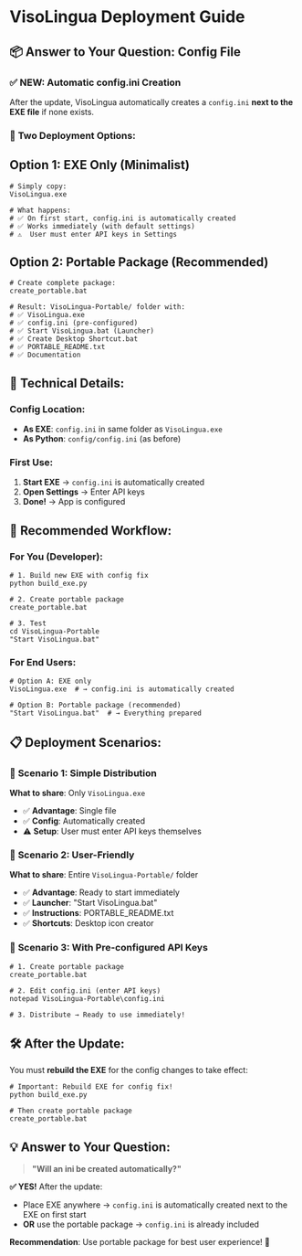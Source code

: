 # VisoLingua Deployment Guide

## 📦 Answer to Your Question: Config File

### ✅ **NEW: Automatic config.ini Creation**

After the update, VisoLingua automatically creates a `config.ini` **next to the EXE file** if none exists.

### 🎯 **Two Deployment Options:**

## Option 1: EXE Only (Minimalist)
```
# Simply copy:
VisoLingua.exe

# What happens:
# ✅ On first start, config.ini is automatically created
# ✅ Works immediately (with default settings)
# ⚠️  User must enter API keys in Settings
```

## Option 2: Portable Package (Recommended)
```batch
# Create complete package:
create_portable.bat

# Result: VisoLingua-Portable/ folder with:
# ✅ VisoLingua.exe
# ✅ config.ini (pre-configured)
# ✅ Start VisoLingua.bat (Launcher)
# ✅ Create Desktop Shortcut.bat
# ✅ PORTABLE_README.txt
# ✅ Documentation
```

## 🔧 **Technical Details:**

### Config Location:
- **As EXE**: `config.ini` in same folder as `VisoLingua.exe`
- **As Python**: `config/config.ini` (as before)

### First Use:
1. **Start EXE** → `config.ini` is automatically created
2. **Open Settings** → Enter API keys
3. **Done!** → App is configured

## 🚀 **Recommended Workflow:**

### For You (Developer):
```batch
# 1. Build new EXE with config fix
python build_exe.py

# 2. Create portable package
create_portable.bat

# 3. Test
cd VisoLingua-Portable
"Start VisoLingua.bat"
```

### For End Users:
```batch
# Option A: EXE only
VisoLingua.exe  # → config.ini is automatically created

# Option B: Portable package (recommended)
"Start VisoLingua.bat"  # → Everything prepared
```

## 📋 **Deployment Scenarios:**

### 🎯 **Scenario 1: Simple Distribution**
**What to share**: Only `VisoLingua.exe`
- ✅ **Advantage**: Single file
- ✅ **Config**: Automatically created
- ⚠️  **Setup**: User must enter API keys themselves

### 🎯 **Scenario 2: User-Friendly**
**What to share**: Entire `VisoLingua-Portable/` folder
- ✅ **Advantage**: Ready to start immediately
- ✅ **Launcher**: "Start VisoLingua.bat"
- ✅ **Instructions**: PORTABLE_README.txt
- ✅ **Shortcuts**: Desktop icon creator

### 🎯 **Scenario 3: With Pre-configured API Keys**
```batch
# 1. Create portable package
create_portable.bat

# 2. Edit config.ini (enter API keys)
notepad VisoLingua-Portable\config.ini

# 3. Distribute → Ready to use immediately!
```

## 🛠️ **After the Update:**

You must **rebuild the EXE** for the config changes to take effect:

```batch
# Important: Rebuild EXE for config fix!
python build_exe.py

# Then create portable package
create_portable.bat
```

## 💡 **Answer to Your Question:**

> **"Will an ini be created automatically?"**

**✅ YES!** After the update:
- Place EXE anywhere → `config.ini` is automatically created next to the EXE on first start
- **OR** use the portable package → `config.ini` is already included

**Recommendation**: Use portable package for best user experience! 🎉
